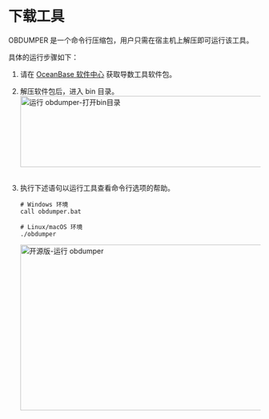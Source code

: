 下载工具
================================

OBDUMPER 是一个命令行压缩包，用户只需在宿主机上解压即可运行该工具。

具体的运行步骤如下：

1. 请在 [OceanBase 软件中心](https://open.oceanbase.com/softwareCenter/community) 获取导数工具软件包。
&nbsp; 

2. 解压软件包后，进入 bin 目录。
   <img src="https://obbusiness-private.oss-cn-shanghai.aliyuncs.com/doc/img/obloaderobdumper/%E7%A4%BE%E5%8C%BA%E7%89%88300/obloader.png" width = "560" height = "142" alt="运行 obdumper-打开bin目录" />
&nbsp;  

3. 执行下述语句以运行工具查看命令行选项的帮助。

   ```shell
   # Windows 环境
   call obdumper.bat 
   
   # Linux/macOS 环境 
   ./obdumper
   ```

   <img src="https://obbusiness-private.oss-cn-shanghai.aliyuncs.com/doc/img/obloaderobdumper/%E7%A4%BE%E5%8C%BA%E7%89%88300/C72B2C54-33F0-4D11-BD5B-A41AD0E2768D.png" width = "560" height = "331" alt="开源版-运行 obdumper" />
   